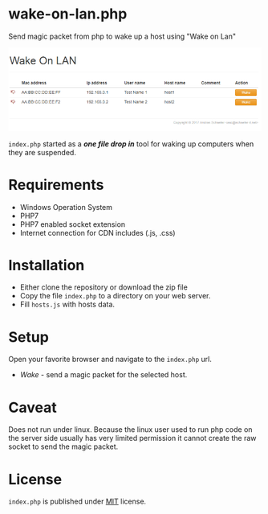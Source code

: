 # wake-on-lan.php
Send magic packet from php to wake up a host using "Wake on Lan"

![Wake-On_Lan Screenshot](wake-on-lan.png "wake-on-lan screenshot")

```index.php``` started as a ___one file drop in___ tool for waking up computers when they are suspended.


# Requirements
* Windows Operation System
* PHP7
* PHP7 enabled socket extension
* Internet connection for CDN includes (.js, .css)

# Installation
* Either clone the repository or download the zip file
* Copy the file ```index.php``` to a directory on your web server.
* Fill ```hosts.js``` with hosts data.


# Setup
Open your favorite browser and navigate to the ```index.php``` url.

* _Wake_ - send a magic packet for the selected host.

# Caveat
Does not run under linux. Because the linux user used to run php code on the server side usually has very limited permission it cannot create the raw socket to send the magic packet.

# License
```index.php``` is published under [MIT](LICENSE) license.
